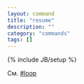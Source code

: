 ```yaml
---
layout: command
title: "resume"
description: ""
category: "commands"
tags: []
---
```

{% include JB/setup %}

См. [#loop](#loop)

